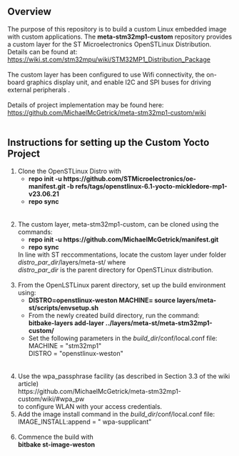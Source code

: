 ## Overview  
The purpose of this repository is to build a custom Linux embedded image with custom applications. The  <b>meta-stm32mp1-custom</b> repository provides a custom layer for the ST Microelectronics OpenSTLinux Distribution. Details can be found at: <br>
https://wiki.st.com/stm32mpu/wiki/STM32MP1_Distribution_Package
<br>
<br>
The custom layer has been configured to use Wifi connectivity, the on-board graphics display unit, and enable I2C and SPI buses for driving external peripherals .<br><br>
Details of project implementation may be found here: <br>
https://github.com/MichaelMcGetrick/meta-stm32mp1-custom/wiki
<br>
<br>
## Instructions for setting up the Custom Yocto Project

<ol>
<li>
Clone the OpenSTLinux Distro with <br>
<ul>
<li>
<b>repo init -u https://github.com/STMicroelectronics/oe-manifest.git -b refs/tags/openstlinux-6.1-yocto-mickledore-mp1-v23.06.21
</b>
</li>
<li>
<b>repo sync</b>
</li>
</ul>
</li>
<br>
<br> 
<li> 
The custom layer, meta-stm32mp1-custom, can be cloned using the commands: <br>
   
   <ul>
   	<li>
   		<b>repo init -u https://github.com/MichaelMcGetrick/manifest.git </b> <br>  
   	</li>
   	<li>
   		<b>repo sync </b><br>
   	</li>
   </ul>
   In line with ST reccommentations, locate the custom layer under folder <i>distro_par_dir</i>/layers/meta-st/ where <br>
   <i>distro_par_dir</i> is the parent directory for OpenSTLinux distribution.
</li>   
<br>
<li> 
From the OpenLSTLinux parent directory, set up the build environment using: <br>
   <ul>
   <li>
   <b>DISTRO=openstlinux-weston MACHINE=<stm32mp1> source layers/meta-st/scripts/envsetup.sh</b> 
   </li>
   <li>
   From the newly created build directory, run the command: <br>
   <b>bitbake-layers add-layer ../layers/meta-st/meta-stm32mp1-custom/</b>
   </li>
   <li>
   Set the following parameters in the <i>build_dir</i>/conf/local.conf file: <br>
   MACHINE = "stm32mp1" <br>
   DISTRO = "openstlinux-weston"
   </li>
   </ul>
</li>
<br>


<br>
<li> 
Use the wpa_passphrase facility (as described in Section 3.3 of the wiki article)  <br>
https://github.com/MichaelMcGetrick/meta-stm32mp1-custom/wiki/#wpa_pw <br>
to configure WLAN with your access credentials. 
</li>
<li> 
Add the image install command in the <i>build_dir</i>/conf/local.conf file: <br>
IMAGE_INSTALL:append = " wpa-supplicant"
</li>
<br>
<li> 
Commence the build with <br>
  <b>bitbake st-image-weston</b>
</li>
<br>
<br>
</ol>   

